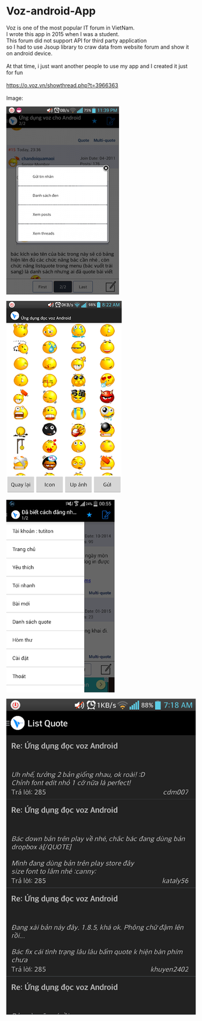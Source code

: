# Voz-android-App

Voz is one of the most popular IT forum in VietNam.<br/>
I wrote this app in 2015 when I was a student.<br/>
This forum did not support API for third party application <br/>
so I had to use Jsoup library to craw data from website forum and show it on android device.<br/>
<br/>
At that time, i just want another people to use my app and I created it just for fun<br/>
<br/>
https://o.voz.vn/showthread.php?t=3966363<br/>
<br/>
Image:<br/>

![alt text](https://github.com/dohai2105/Voz-android-App/blob/main/bg/1.png)

![alt text](https://github.com/dohai2105/Voz-android-App/blob/main/bg/2.png)

![alt text](https://github.com/dohai2105/Voz-android-App/blob/main/bg/3.png)

![alt text](https://github.com/dohai2105/Voz-android-App/blob/main/bg/4.png)
